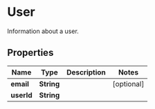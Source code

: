 

# User

Information about a user.

## Properties

Name | Type | Description | Notes
------------ | ------------- | ------------- | -------------
**email** | **String** |  |  [optional]
**userId** | **String** |  | 



